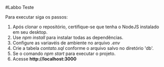 #Labbo Teste

Para executar siga os passos:

1. Após clonar o repositório, certifique-se que tenha o NodeJS instalado em seu desktop.
2. Use <i>npm install</i> para instalar todas as dependências.
3. Configure as variavéis de ambiente no arquivo <i>.env</i>
4. Crie a tabela <i>contato.sql</i> conforme o arquivo salvo no diretório 'db'.
5. Se o comando <i>npm start</i> para executar o projeto.
6. Acesse <strong>http://localhost:3000

